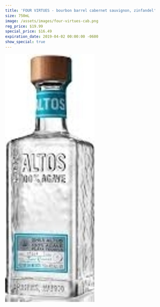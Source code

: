 ```yaml
---
title: 'FOUR VIRTUES - bourbon barrel cabernet sauvignon, zinfandel'
size: 750mL
image: /assets/images/four-virtues-cab.png
reg_price: $19.99
special_price: $16.49
expiration_date: 2019-04-02 00:00:00 -0600
show_special: true
---
```


![](/assets/images/versions/olmeca-2-1---x----288-800x---.jpg)